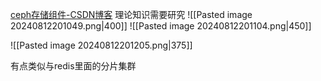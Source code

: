 [ceph存储组件-CSDN博客](https://blog.csdn.net/u010198709/article/details/139670264?spm=1001.2014.3001.5501)
理论知识需要研究
![[Pasted image 20240812201049.png|400]]
![[Pasted image 20240812201104.png|450]]

![[Pasted image 20240812201205.png|375]]

有点类似与redis里面的分片集群